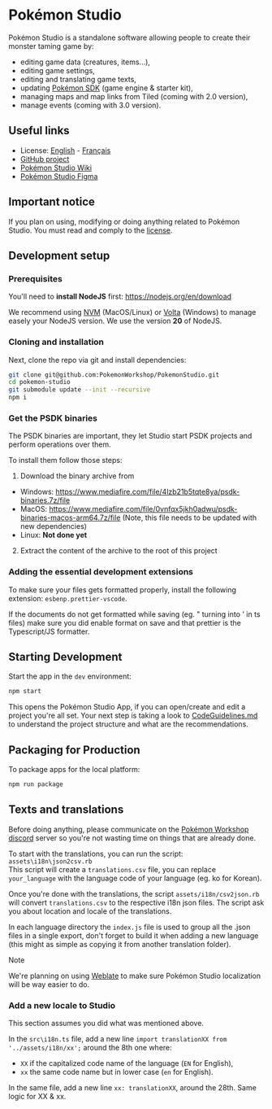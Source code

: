 # Pokémon Studio

Pokémon Studio is a standalone software allowing people to create their monster taming game by:

- editing game data (creatures, items...),
- editing game settings,
- editing and translating game texts,
- updating [Pokémon SDK](https://gitlab.com/pokemonsdk/pokemonsdk) (game engine & starter kit),
- managing maps and map links from Tiled (coming with 2.0 version),
- manage events (coming with 3.0 version).

## Useful links

- License: [English](LICENSE.md) - [Français](LICENSE-FR.md)
- [GitHub project](https://github.com/users/PokemonWorkshop/projects/1)
- [Pokémon Studio Wiki](https://github.com/PokemonWorkshop/PokemonStudio/wiki)
- [Pokémon Studio Figma](https://www.figma.com/file/xglOHHLb96zfPMTXd3v8i9/Pok%C3%A9mon-Studio)

## Important notice

If you plan on using, modifying or doing anything related to Pokémon Studio. You must read and comply to the [license](LICENSE.md).

## Development setup

### Prerequisites

You'll need to **install NodeJS** first: https://nodejs.org/en/download

We recommend using [NVM](https://github.com/nvm-sh/nvm) (MacOS/Linux) or [Volta](https://volta.sh/) (Windows) to manage easely your NodeJS version.
We use the version **20** of NodeJS.

### Cloning and installation

Next, clone the repo via git and install dependencies:

```bash
git clone git@github.com:PokemonWorkshop/PokemonStudio.git
cd pokemon-studio
git submodule update --init --recursive
npm i
```

### Get the PSDK binaries

The PSDK binaries are important, they let Studio start PSDK projects and perform operations over them.

To install them follow those steps:

1. Download the binary archive from

- Windows: https://www.mediafire.com/file/4lzb21b5tqte8ya/psdk-binaries.7z/file
- MacOS: https://www.mediafire.com/file/0vnfqx5jkh0adwu/psdk-binaries-macos-arm64.7z/file (Note, this file needs to be updated with new dependencies)
- Linux: **Not done yet**

2. Extract the content of the archive to the root of this project

### Adding the essential development extensions

To make sure your files gets formatted properly, install the following extension: `esbenp.prettier-vscode`.

If the documents do not get formatted while saving (eg. " turning into ' in ts files) make sure you did enable format on save and that prettier is the Typescript/JS formatter.

## Starting Development

Start the app in the `dev` environment:

```bash
npm start
```

This opens the Pokémon Studio App, if you can open/create and edit a project you're all set. Your next step is taking a look to [CodeGuidelines.md](CodeGuidelines.md) to understand the project structure and what are the recommendations.

## Packaging for Production

To package apps for the local platform:

```bash
npm run package
```

## Texts and translations

Before doing anything, please communicate on the [Pokémon Workshop discord](https://discord.gg/0noB0gBDd91B8pMk) server so you're not wasting time on things that are already done.

To start with the translations, you can run the script: `assets\i18n\json2csv.rb`  
This script will create a `translations.csv` file, you can replace `your_language` with the language code of your language (eg. ko for Korean).

Once you're done with the translations, the script `assets/i18n/csv2json.rb` will convert `translations.csv` to the respective i18n json files. The script ask you about location and locale of the translations.

In each language directory the `index.js` file is used to group all the .json files in a single export, don't forget to build it when adding a new language (this might as simple as copying it from another translation folder).

> [!NOTE]
> We're planning on using [Weblate](https://weblate.org/) to make sure Pokémon Studio localization will be way easier to do.

### Add a new locale to Studio

This section assumes you did what was mentioned above.

In the `src\i18n.ts` file, add a new line `import translationXX from '../assets/i18n/xx';` around the 8th one where:

- `XX` if the capitalized code name of the language (`EN` for English),
- `xx` the same code name but in lower case (`en` for English).

In the same file, add a new line `xx: translationXX`, around the 28th. Same logic for XX & xx.
